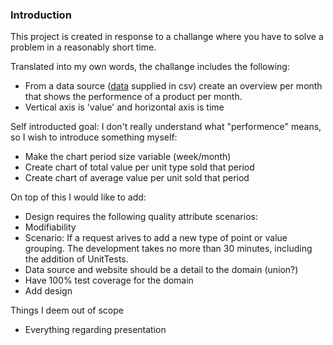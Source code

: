 ### Introduction

This project is created in response to a challange where you have to solve a problem in a reasonably short time.

Translated into my own words, the challange includes the following:
 - From a data source ([data](Infrastructure/MockedData/sales.csv) supplied in csv) create an overview per month that shows the performence of a product per month.
 - Vertical axis is 'value' and horizontal axis is time
 
 Self introducted goal: I don't really understand what "performence" means, so I wish to introduce something myself:
 - Make the chart period size variable (week/month)
 - Create chart of total value per unit type sold that period
 - Create chart of average value per unit sold that period
 
 On top of this I would like to add:
 - Design requires the following quality attribute scenarios:
  - Modifiability
   - Scenario: If a request arives to add a new type of point or value grouping. The development takes no more than 30 minutes, including the addition of UnitTests.
 - Data source and website should be a detail to the domain (union?)
 - Have 100% test coverage for the domain
 - Add design
 
 Things I deem out of scope
 - Everything regarding presentation

